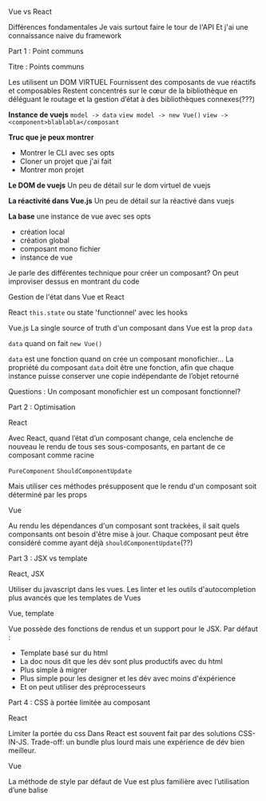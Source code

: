 Vue vs React

Différences fondamentales
Je vais surtout faire le tour de l'API
Et j'ai une connaissance naive du framework


Part 1 : Point communs

Titre : Points communs

Les utilisent un DOM VIRTUEL
Fournissent des composants de vue réactifs et composables
Restent concentrés sur le cœur de la bibliothèque en déléguant le routage et la gestion d’état à des bibliothèques connexes(???)

__Instance de vuejs__
`model -> data`
`view model -> new Vue()`
`view -> <component>blablabla</composant`

__Truc que je peux montrer__
* Montrer le CLI avec ses opts
* Cloner un projet que j'ai fait
* Montrer mon projet

__Le DOM de vuejs__
Un peu de détail sur le dom virtuel de vuejs

__La réactivité dans Vue.js__
Un peu de détail sur la réactivé dans vuejs

__La base__ une instance de vue avec ses opts
* création local
* création global
* composant mono fichier
* instance de vue

Je parle des différentes technique pour créer un composant?
On peut improviser dessus en montrant du code

Gestion de l'état dans Vue et React

React
`this.state` ou state 'functionnel' avec les hooks

Vue.js
La single source of truth d'un composant dans Vue est la prop `data`

`data` quand on fait `new Vue()`

`data` est une fonction quand on crée un composant monofichier...
La propriété du composant `data` doit être une fonction, afin que chaque instance puisse conserver une copie indépendante de l’objet retourné

Questions :
Un composant monofichier est un composant fonctionnel?


Part 2 : Optimisation

React

Avec React, quand l’état d’un composant change, cela enclenche de nouveau le rendu de tous ses sous-composants,
en partant de ce composant comme racine

`PureComponent`
`ShouldComponentUpdate`

Mais utiliser ces  méthodes présupposent que le rendu d'un composant soit déterminé par les props


Vue

Au rendu les dépendances d'un composant sont trackées, il sait quels componsants ont besoin d'être
mise à jour. Chaque composant peut être considéré comme ayant déjà `shouldComponentUpdate`(??)


Part 3 : JSX vs template

React, JSX

Utiliser du javascript dans les vues.
Les linter et les outils d'autocompletion plus avancés que les templates de Vues


Vue, template

Vue possède des fonctions de rendus et un support pour le JSX.
Par défaut :
- Template basé sur du html
- La doc nous dit que les dév sont plus productifs avec du html
- Plus simple à migrer
- Plus simple pour les designer et les dév avec moins d'éxpérience
- Et on peut utiliser des préprocesseurs


Part 4 : CSS à portée limitée au composant

React

Limiter la portée du css Dans React est souvent fait par des solutions
CSS-IN-JS.
Trade-off: un bundle plus lourd mais une expérience de dév bien meilleur.


Vue

La méthode de style par défaut de Vue est plus familière avec l’utilisation d’une balise <style>
dans un composant monofichier

`<style scoped>
  @media (min-width: 250px) {
    .list-container:hover {
      background: orange;
    }
  }
</style>
`

`scoped` encapsule automatiquement ce CSS dans votre composant en ajoutant un unique attribut.


Part 5 : Utilisation avancée

Redux avec Vue

Vuex avec Vue (inspiré par Elm(?)), apparement offre une expérience de dév supérieur


Vue

Les state manager accompagnant Vue et les lib de routage sont toutes officiellements supportées et
mises à jour avec le coeur de la bibliothèque.


React

React laisse cette partie à la communauté, créant un écosystème plus fragmenté.
Mais l’écosystème de React est considérablement plus riche que celui de Vue (c'est la doc de Vue qui le dit)
[Sidenote : React sera de toute façon plus mature que Vue pour l'écosysteme]


CLI

Vue et React ont un outil de génération de projet en CLI avec quelques particularités
que je ne vais pas lister parce que pas encore testées.

`vue init webpack app-name`


Snippets

Création d'un composant
`Vue.component('button-counter', {
  data: function () {
    return {
      count: 0
    }
  },
  template: '<button v-on:click="count++">Vous m\'avez cliqué {{ count }} fois.</button>'
})`


Fonction de rendu
`Vue.component('anchored-heading', {
  render: function (createElement) {
    return createElement(
      'h' + this.level,   // nom de balise
      this.$slots.default // tableau des enfants $slots.default -> prop d'instance
    )
  },
  props: {
    level: {
      type: Number,
      required: true
    }
  }
})
`

Des props dans un composant
`Vue.component('blog-post', {
  // camelCase en JavaScript
  props: ['postTitle'],
  template: '<h3>{{ postTitle }}</h3>'
})

<blog-post post-title="Hello !"></blog-post>
`


Passer des events à un composant
`<div id="example-1">
  <button v-on:click="counter += 1">Add 1</button>
  <p>Le bouton ci-dessus a été cliqué {{ counter }} fois.</p>
</div>
`

`var example1 = new Vue({
  el: '#example-1',
  data: {
    counter: 0
  }
})
`
